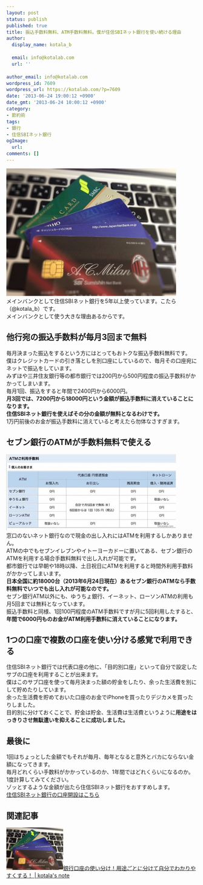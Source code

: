 ```yaml
---
layout: post
status: publish
published: true
title: 振込手数料無料、ATM手数料無料。僕が住信SBIネット銀行を使い続ける理由
author:
  display_name: kotala_b

  email: info@kotalab.com
  url: ''

author_email: info@kotalab.com
wordpress_id: 7609
wordpress_url: https://kotalab.com/?p=7609
date: '2013-06-24 19:00:12 +0900'
date_gmt: '2013-06-24 10:00:12 +0900'
category:
- 節約術
tags:
- 銀行
- 住信SBIネット銀行
ogImage:
  url:
comments: []
---
```

<p><img src="/wp-content/uploads/bank_130425-448x336.jpg" alt="bank_130425" width="448" height="336" class="alignnone size-large wp-image-6915" /><br />
メインバンクとして住信SBIネット銀行を5年以上使っています。こたら（@kotala_b）です。<br />
メインバンクとして使う大きな理由あるからです。<br />
</p>
<!--more-->
<h2>他行宛の振込手数料が毎月3回まで無料</h2>
<p>毎月決まった振込をするという方にはとってもおトクな振込手数料無料です。<br />
僕はクレジットカードの引き落としを別口座にしているので、毎月その口座宛にネットで振込をしています。<br />
みずほや三井住友銀行等の都市銀行では200円から500円程度の振込手数料がかかってしまいます。<br />
毎月1回、振込をすると年間で2400円から6000円。<br />
<strong>月3回では、7200円から18000円という金額が振込手数料に消えていることになります。<br />
住信SBIネット銀行を使えばその分の金額が無料となるわけです。</strong><br />
1万円前後のお金が振込手数料に消えていると考えたら勿体なさすぎます。</p>
<h2>セブン銀行のATMが手数料無料で使える</h2>
<p><img src="/wp-content/uploads/sbibank_130624-448x201.jpg" alt="sbibank_130624" width="448" height="201" class="alignnone size-large wp-image-7658" /><br />
窓口のないネット銀行なので現金の出し入れにはATMを利用するしかありません。<br />
ATMの中でもセブンイレブンやイトーヨーカドーに置いてある、セブン銀行のATMを利用する場合手数料無料で出し入れが可能です。<br />
都市銀行では早朝や18時以降、土日祝日にATMを利用すると時間外利用手数料がかかってしまいます。<br />
<strong>日本全国に約18000台（2013年6月24日現在）あるセブン銀行のATMなら手数料無料でいつでも出し入れが可能なのです。</strong><br />
セブン銀行ATM以外にも、ゆうちょ銀行、イーネット、ローソンATMの利用も月5回までは無料となっています。<br />
振込手数料と同様、1回100円程度のATM手数料ですが月に5回利用したすると、<strong>年間で6000円ものお金がATM利用手数料に消えていることになります。</strong></p>
<h2>1つの口座で複数の口座を使い分ける感覚で利用できる</h2>
<p>住信SBIネット銀行では代表口座の他に、「目的別口座」といって自分で設定したサブの口座を利用することが出来ます。<br />
僕はこのサブ口座を使って毎月決まった額の貯金をしたり、余った生活費を別にして貯めたりしています。<br />
余った生活費を貯めておいた口座のお金でiPhoneを買ったりデジカメを買ったりしました。<br />
目的別に分けておくことで、貯金は貯金、生活費は生活費というように<strong>用途をはっきりさせ無駄遣いを抑えることに成功しました。</strong></p>
<h2>最後に</h2>
<p>1回はちょっとした金額でもそれが毎月、毎年となると意外とバカにならない金額になってきます。<br />
毎月どれくらい手数料がかかっているのか、1年間ではどれくらいになるのか。<br />
1度計算してみてください。<br />
ゾッとするような金額が出たら住信SBIネット銀行をおすすめします。<br />
<a href="http://ad2.trafficgate.net/mt/s/1/4478/193863_317871/">住信SBIネット銀行の口座開設はこちら</A></p>
<h2 class="rele">関連記事</h2>
<p><a href="/bank-account" target="_blank"><img  class="alignleft" src="/wp-content/uploads/bank_130425-448x336.jpg" alt="銀行口座の使い分け！用途ごとに分けて自分でわかりやすくする！ | kotala's note" width="150" /></a><a href="/bank-account" target="_blank">銀行口座の使い分け！用途ごとに分けて自分でわかりやすくする！ | kotala's note</a><br style="clear:both;" /></p>
